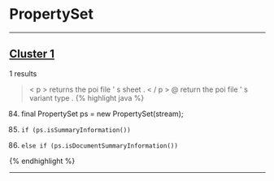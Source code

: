 # PropertySet

***

## [Cluster 1](./1)
1 results
> < p > returns the poi file ' s sheet . < / p > @ return the poi file ' s variant type . 
{% highlight java %}
84. final PropertySet ps = new PropertySet(stream);
87.     if (ps.isSummaryInformation())
89.     else if (ps.isDocumentSummaryInformation())
{% endhighlight %}

***

